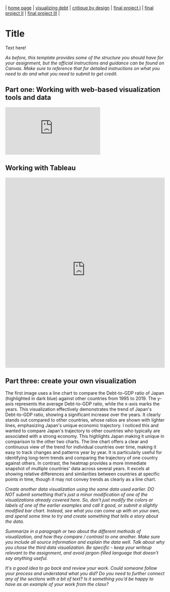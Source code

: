 | [home page](https://cmustudent.github.io/tswd-portfolio-templates/) | [visualizing debt](visualizing-government-debt) | [critique by design](critique-by-design) | [final project I](final-project-part-one) | [final project II](final-project-part-two) | [final project III](final-project-part-three) |

# Title
Text here!

_As before, this template provides some of the structure you should have for your assignment, but the official instructions and guidance can be found on Canvas.  Make sure to reference that for detailed instructions on what you need to do and what you need to submit to get credit._

## Part one: Working with web-based visualization tools and data
<iframe src="https://data-viewer.oecd.org?chartId=61c3f620-1891-47a7-8818-2a1645713a73" style="border: none"; 
  allowfullscreen="true">;
  <a rel="noopener noreferrer" href="https://data-viewer.oecd.org?chartId=61c3f620-1891-47a7-8818-2a1645713a73" target="_blank">Dataflow</a> 
</iframe>



## Working with Tableau


<script type='module'src='https://us-east-1.online.tableau.com/javascripts/api/tableau.embedding.3.latest.min.js'>
</script>
<tableau-viz id='tableau-viz' src='https://us-east-1.online.tableau.com/t/sgolunov-93ce664886/views/DataViz1_17255819596310/Debt-to-GDPratiosbycountry' width='1280' height='625' hide-tabs toolbar='bottom' >
</tableau-viz>

<iframe 
    src="https://us-east-1.online.tableau.com/t/sgolunov-93ce664886/views/DataViz1_17255819596310/Debt-to-GDPratiosbycountry"
    width="100%" 
    height="600" 
    frameborder="0" 
    allowfullscreen="true">
</iframe>

## Part three: create your own visualization

<script type='module' src='https://us-east-1.online.tableau.com/javascripts/api/tableau.embedding.3.latest.min.js'></script><tableau-viz id='tableau-viz' src='https://us-east-1.online.tableau.com/t/sgolunov-93ce664886/views/DataViz1_17255819596310/debttogdp' width='1280' height='625' hide-tabs toolbar='bottom' ></tableau-viz>

The first image uses a line chart to compare the Debt-to-GDP ratio of Japan (highlighted in dark blue) against other countries from 1995 to 2019. The y-axis represents the average Debt-to-GDP ratio, while the x-axis marks the years. This visualization effectively demonstrates the trend of Japan's Debt-to-GDP ratio, showing a significant increase over the years. It clearly stands out compared to other countries, whose ratios are shown with lighter lines, emphasizing Japan's unique economic trajectory. I noticed this and wanted to compare Japan's trajectory to other countries who typically are associated with a strong economy. This highlights Japan making it unique in comparison to the other two charts. The line chart offers a clear and continuous view of the trend for individual countries over time, making it easy to track changes and patterns year by year. It is particularly useful for identifying long-term trends and comparing the trajectory of one country against others. In contrast, the heatmap provides a more immediate snapshot of multiple countries' data across several years. It excels at showing relative differences and similarities between countries at specific points in time, though it may not convey trends as clearly as a line chart.

_Create another data visualization using the same data used earlier. DO NOT submit something that's just a minor modification of one of the visualizations already covered here. So, don't just modify the colors or labels of one of the earlier examples and call it good, or submit a slightly modified bar chart.  Instead, see what you can come up with on your own, and spend some time to try and create something that tells a story about the data._

_Summarize in a paragraph or two about the different methods of visualization, and how they compare / contrast to one another. Make sure you include all source information and explain the data well.  Talk about why you chose the third data visualization.  Be specific - keep your writeup relevant to the assignment, and avoid jargon-filled language that doesn't say anything useful._

_It's a good idea to go back and review your work.  Could someone follow your process and understand what you did?  Do you need to further connect any of the sections with a bit of text?  Is it something you'd be happy to have as an example of your work from the class?_



